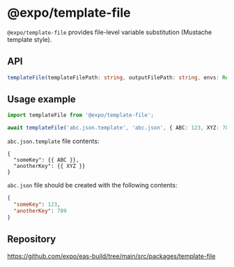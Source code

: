 # @expo/template-file

`@expo/template-file` provides file-level variable substitution (Mustache template style).

## API

```ts
templateFile(templateFilePath: string, outputFilePath: string, envs: Record<string, string | number>): Promise<void>
```

## Usage example

```ts
import templateFile from '@expo/template-file';

await templateFile('abc.json.template', 'abc.json', { ABC: 123, XYZ: 789 });
```

`abc.json.template` file contents:
```
{
  "someKey": {{ ABC }},
  "anotherKey": {{ XYZ }}
}
```

`abc.json` file should be created with the following contents:
```json
{
  "someKey": 123,
  "anotherKey": 789
}
```

## Repository

https://github.com/expo/eas-build/tree/main/src/packages/template-file
